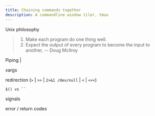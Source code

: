 ```yaml
---
title: Chaining commands together
description: A commandline window tiler, tmux
---
```


Unix philosophy
> 1. Make each program do one thing well.
> 2. Expect the output of every program to become the input to another,
> -- Doug McIlroy

Piping |

xargs

redirection (`>` | `>>` | `2>&1 /dev/null` | `<` | `<<<`)

`$() vs `` `

signals

error / return codes

